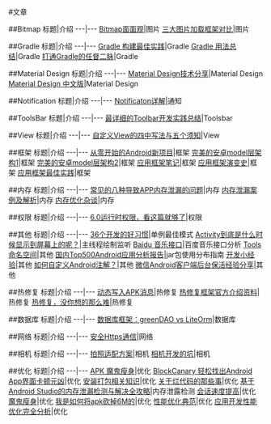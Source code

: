 #文章

##Bitmap
标题|介绍
---|---
[Bitmap面面观](http://mp.weixin.qq.com/s?__biz=MzA4MjU5NTY0NA==&mid=404530070&idx=1&sn=e2580b69d6ec73dabf8160216aa6702a&scene=4#wechat_redirect)|图片
[三大图片加载框架对比](http://mp.weixin.qq.com/s?__biz=MzAxNjI3MDkzOQ==&mid=400056342&idx=1&sn=894325d70f16a28bfe8d6a4da31ec304&scene=4#wechat_redirect)|图片

##Gradle
标题|介绍
---|---
[Gradle 构建最佳实践](http://mp.weixin.qq.com/s?__biz=MzA4MjU5NTY0NA==&mid=2653418586&idx=1&sn=6d85a5733bac3d1e462e908cc49d9502&scene=4#wechat_redirect)|Gradle
[Gradle 用法总结](http://jijiaxin89.com/2015/08/29/gradle-use-note/)|Gradle
[打通Gradle的任督二脉](http://mp.weixin.qq.com/s?__biz=MzI1NjEwMTM4OA==&mid=2651231835&idx=1&sn=c9973f4476fb98a3003ca86aeb3744eb&scene=4#wechat_redirect)|Gradle


##Material Design
标题|介绍
---|---
[Material Design技术分享](http://mp.weixin.qq.com/s?__biz=MzI1NjEwMTM4OA==&mid=2651231829&idx=1&sn=2418c741e7f0e41f6ac4fff4dc2de6f0&scene=4#wechat_redirect)|Material Design
[Material Design 中文版](http://design.1sters.com/)|Material Design

##Notification
标题|介绍
---|---
[Notificaton详解](http://blog.csdn.net/vipzjyno1/article/details/25248021)|通知

##ToolsBar
标题|介绍
---|---
[最详细的Toolbar开发实践总结](http://mp.weixin.qq.com/s?__biz=MzA4MjU5NTY0NA==&mid=402736073&idx=1&sn=27507e7434fbd1912bd2ac3c05e4b25b&scene=4#wechat_redirect)|Toolsbar

##View
标题|介绍
---|---
[自定义View的四中写法与五个须知](http://mp.weixin.qq.com/s?__biz=MzA4MjU5NTY0NA==&mid=400689048&idx=1&sn=8bca78562f309837c9cb3449a0b8a411&scene=4#wechat_redirect)|View

##框架
标题|介绍
---|---
[从零开始的Android新项目](http://blog.zhaiyifan.cn/2016/03/14/android-new-project-from-0-p1/)|框架
[完美的安卓model层架构1](http://mp.weixin.qq.com/s?__biz=MzA4MjU5NTY0NA==&mid=2653418653&idx=1&sn=e723665f73936a32f315771d78ac9d6a&scene=4#wechat_redirect)|框架
[完美的安卓model层架构2](http://mp.weixin.qq.com/s?__biz=MzA4MjU5NTY0NA==&mid=2653418696&idx=1&sn=16a75cebf5b58c97f962934e9883d142&scene=4#wechat_redirect)|框架
[应用框架笔记](http://mp.weixin.qq.com/s?__biz=MzA4MjU5NTY0NA==&mid=402168736&idx=1&sn=723e9fddacfecdfbeee3d3365f6d1a2f&scene=4#wechat_redirect)|框架
[应用框架演变史](http://mp.weixin.qq.com/s?__biz=MzA4MjU5NTY0NA==&mid=401314593&idx=1&sn=21d83ed33d307944937afe00abfe1ac3&scene=4#wechat_redirect)|框架
[应用框架最佳实践](http://mp.weixin.qq.com/s?__biz=MzA4MjU5NTY0NA==&mid=400620365&idx=1&sn=1bac4bf29686cea8b05f970f2d714155&scene=4#wechat_redirect)|框架


##内存
标题|介绍
---|---
[常见的八种导致APP内存泄漏的问题](http://mp.weixin.qq.com/s?__biz=MzA4MjU5NTY0NA==&mid=2653418846&idx=1&sn=1ceec8423e6a83354d4481c1f0d3bab0&scene=4#wechat_redirect)|内存
[内存泄漏案例及解析](http://mp.weixin.qq.com/s?__biz=MzA4MjU5NTY0NA==&mid=404345795&idx=1&sn=64a80e0ae254185f8d1641e4deee95e8&scene=4#wechat_redirect)|内存
[内存优化杂谈](http://mp.weixin.qq.com/s?__biz=MzAwNDY1ODY2OQ==&mid=400656149&idx=1&sn=122b4f4965fafebf78ec0b4fce2ef62a&scene=4#wechat_redirect)|内存

##权限
标题|介绍
---|---
[6.0运行时权限，看这篇就够了](http://droidyue.com/blog/2016/01/17/understanding-marshmallow-runtime-permission/)|权限

##其他
标题|介绍
---|---
[36个开发的好习惯](http://mp.weixin.qq.com/s?__biz=MzA4MjU5NTY0NA==&mid=400678448&idx=1&sn=61470ccafb6c6282fb71f1fd962db479&scene=4#wechat_redirect)|单例最佳模式
[Activity到底是什么时候显示到屏幕上的呢？](http://blog.desmondyao.com/android-show-time/?from=timeline&isappinstalled=0)|主线程绘制监听
[Baidu 音乐接口](http://mrasong.com/a/baidu-mp3-api)|百度音乐接口分析
[Tools 命名空间](http://mp.weixin.qq.com/s?__biz=MzA4MjU5NTY0NA==&mid=2653418742&idx=1&sn=1efe7fa5c95cbf292b43ebba365813fc&scene=4#wechat_redirect)|其他
[国内Top500Android应用分析报告](http://mp.weixin.qq.com/s?__biz=MzA5OTMxMjQzMw==&mid=2648112527&idx=1&sn=b23c1b5f3e32e343ad96d705bd4d63ff&scene=2&srcid=0711lrvbT0JPSozcvIgi9zE2&from=timeline&isappinstalled=0#rd)|jar包使用分布指南
[开发小经验](http://mp.weixin.qq.com/s?__biz=MzA4MjU5NTY0NA==&mid=404388098&idx=1&sn=8bbbba7692dca68cdda2212dec4d86c0&scene=4#wechat_redirect)|其他
[如何自定义Android注解？](http://mp.weixin.qq.com/s?__biz=MzA4MjU5NTY0NA==&mid=402332603&idx=1&sn=a04a622f8feb0ce35bc2356adfb18698&scene=4#wechat_redirect)|其他
[微信Android客户端后台保活经验分享](https://mp.weixin.qq.com/s?__biz=MzA3ODg4MDk0Ng==&mid=403254393&idx=1&sn=8dc0e3a03031177777b5a5876cb210cc&scene=1&srcid=0402uDoqRaKQffY51mJ0N8G6&key=710a5d99946419d98b567bf76a8e4f11bb50879bb6d2238881b4ab84e10cc0840e943ea3003a0106d73399e336311cec&ascene=0&uin=MTYzMjY2MTE1&devicetype=iMac+MacBookPro10%2C1+OSX+OSX+10.11.4+build(15E65)&version=11020201&pass_ticket=gGDjhIlTQ7vPThoj%2FZ5xrdCNNXWwfjAXhqZnbyhnJmQ%3D)|其他


##热修复
标题|介绍
---|---
[动态写入APK消息](http://mp.weixin.qq.com/s?__biz=MzAxNjI3MDkzOQ==&mid=405919721&idx=1&sn=fdad21c0bc74d90e66443d488e8cdc8f&scene=4#wechat_redirect)|热修复
[热修复框架官方介绍资料](http://mp.weixin.qq.com/s?__biz=MzAxNjI3MDkzOQ==&mid=2654472539&idx=1&sn=9e813751d50a91bc0a8e4a2515d66aee&scene=4#wechat_redirect)|热修复
[热修复，没你想的那么难](http://mp.weixin.qq.com/s?__biz=MzA4MjU5NTY0NA==&mid=2653418673&idx=1&sn=2c6aeaa32c03b2df72c122c923928527&scene=4#wechat_redirect)|热修复

##数据库
标题|介绍
---|---
[数据库框架：greenDAO vs LiteOrm](http://mp.weixin.qq.com/s?__biz=MzA4MjU5NTY0NA==&mid=2653418624&idx=1&sn=661e0e4d6931e7d18560fd30ef2a20a2&scene=4#wechat_redirect)|数据库


##网络
标题|介绍
---|---
[安全Https通信](http://mp.weixin.qq.com/s?__biz=MzAxNjI3MDkzOQ==&mid=405475595&idx=1&sn=5bb0c2a6f1da40ee12048e5093d78c96&scene=4#wechat_redirect)|网络

##相机
标题|介绍
---|---
[拍照适配方案](http://mp.weixin.qq.com/s?__biz=MzA4MjU5NTY0NA==&mid=2653418801&idx=1&sn=5d1107bb28ab60c3dbe50367dc6bf510&scene=4#wechat_redirect)|相机
[相机开发的坑](http://mp.weixin.qq.com/s?__biz=MzI1MTA1MzM2Nw==&mid=401454605&idx=1&sn=d5a16f6dc13e7581fec08a4e704cd5d0&scene=4#wechat_redirect)|相机

##优化
标题|介绍
---|---
[APK 魔鬼瘦身](http://mp.weixin.qq.com/s?__biz=MzA4MjU5NTY0NA==&mid=402168736&idx=1&sn=723e9fddacfecdfbeee3d3365f6d1a2f&scene=4#wechat_redirect)|优化
[BlockCanary 轻松找出Android App界面卡顿元凶](http://mp.weixin.qq.com/s?__biz=MzA4MjU5NTY0NA==&mid=402062366&idx=1&sn=0241d99151b1480262a2baad3db462e6&scene=4#wechat_redirect)|优化
[安装打包相关知识](http://mp.weixin.qq.com/s?__biz=MzAwNDY1ODY2OQ==&mid=208008519&idx=1&sn=278b7793699a654b51588319b15b3013&scene=4#wechat_redirect)|优化
[关于烂代码的那些事](http://mp.weixin.qq.com/s?__biz=MzA4MjU5NTY0NA==&mid=401314593&idx=1&sn=21d83ed33d307944937afe00abfe1ac3&scene=4#wechat_redirect)|优化
[基于Android Studio的内存泄漏检测与解决全攻略](http://wetest.qq.com/lab/view/?id=99&from=ads_test2_qqtips&sessionUserType=BFT.PARAMS.192844.TASKID&ADUIN=183220377&ADSESSION=1466388587&ADTAG=CLIENT.QQ.5425_.0&ADPUBNO=26509)|内存泄露检测
[会话速度提高](http://mp.weixin.qq.com/s?__biz=MzAwNDY1ODY2OQ==&mid=207548094&idx=1&sn=1a277620bc28349368b68ed98fbefebe&scene=4#wechat_redirect)|优化
[魔鬼瘦身](http://mp.weixin.qq.com/s?__biz=MzA4MjU5NTY0NA==&mid=402168736&idx=1&sn=723e9fddacfecdfbeee3d3365f6d1a2f&scene=4#wechat_redirect)|优化
[我是如何将apk砍掉6M的](http://mp.weixin.qq.com/s?__biz=MzA4MjU5NTY0NA==&mid=402591753&idx=1&sn=f6b63640dba09d9f4e80ec1b9d5d5d29&scene=4#wechat_redirect)|优化
[性能优化典范](http://hukai.me/android-performance-patterns/)|优化
[应用开发性能优化完全分析](http://blog.csdn.net/yanbober/article/details/48394201)|优化


